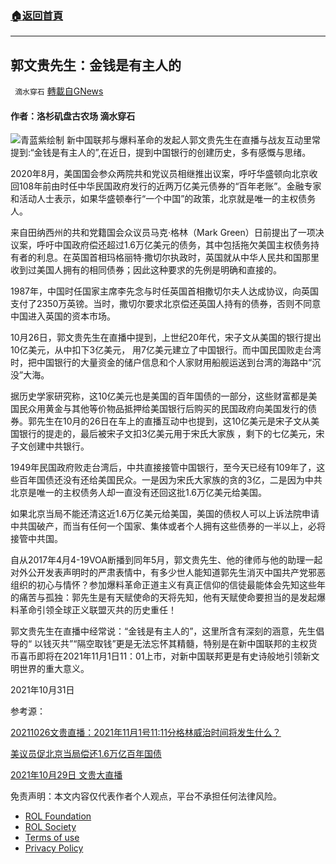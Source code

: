 ###  [:house:返回首頁](https://github.com/ourhimalayas/txt)
---


## 郭文贵先生：金钱是有主人的
` 滴水穿石` [轉載自GNews](https://gnews.org/zh-hans/1630112/)

#### **作者：洛杉矶盘古农场 滴水穿石**
![](https://assets.gnews.org/wp-content/uploads/2021/10/Hcoin-_Ready.png)青蓝紫绘制
新中国联邦与爆料革命的发起人郭文贵先生在直播与战友互动里常提到:“金钱是有主人的”,在近日，提到中国银行的创建历史，多有感慨与思绪。

2020年8月，美国国会参众两院共和党议员相继推出议案，呼吁华盛顿向北京收回108年前由时任中华民国政府发行的近两万亿美元债券的“百年老账”。金融专家和活动人士表示，如果华盛顿奉行“一个中国”的政策，北京就是唯一的主权债务人。

来自田纳西州的共和党籍国会众议员马克·格林（Mark Green）日前提出了一项决议案，呼吁中国政府偿还超过1.6万亿美元的债务，其中包括拖欠美国主权债务持有者的利息。在英国首相玛格丽特·撒切尔执政时，英国就从中华人民共和国那里收到过美国人拥有的相同债券；因此这种要求的先例是明确和直接的。

1987年，中国时任国家主席李先念与时任英国首相撒切尔夫人达成协议，向英国支付了2350万英镑。当时，撒切尔要求北京偿还英国人持有的债券，否则不同意中国进入英国的资本市场。

10月26日，郭文贵先生在直播中提到，上世纪20年代，宋子文从美国的银行提出10亿美元，从中扣下3亿美元， 用7亿美元建立了中国银行。而中国民国败走台湾时，把中国银行的大量资金的储户信息和个人家财用船舰运送到台湾的海路中“沉没”大海。

据历史学家研究称，这10亿美元也是美国的百年国债的一部分，这些财富都是美国民众用黄金与其他等价物品抵押给美国银行后购买的民国政府向美国发行的债券。郭先生在10月的26日在车上的直播互动中也提到，这10亿美元是宋子文从美国银行的提走的，最后被宋子文扣3亿美元用于宋氏大家族 ，剩下的七亿美元，宋子文创建中共银行。

1949年民国政府败走台湾后，中共直接接管中国银行，至今天已经有109年了，这些百年国债还没有还给美国民众。一是因为宋氏大家族的贪的3亿，二是因为中共北京是唯一的主权债务人却一直没有还回这批1.6万亿美元给美国。

如果北京当局不能还清这近1.6万亿美元给美国，美国的债权人可以上诉法院申请中共国破产，而当有任何一个国家、集体或者个人拥有这些债券的一半以上，必将接管中共国。

自从2017年4月4-19VOA断播到同年5月，郭文贵先生、他的律师与他的助理一起对外公开发表声明时的严肃表情中，有多少世人能知道郭先生消灭中国共产党邪恶组织的初心与情怀？参加爆料革命正道主义有真正信仰的信徒最能体会先知这些年的痛苦与孤独：郭先生是有天赋使命的天将先知，他有天赋使命要担当的是发起爆料革命引领全球正义联盟灭共的历史重任！

郭文贵先生在直播中经常说：“金钱是有主人的”，这里所含有深刻的涵意，先生倡导的“ 以钱灭共”“隔空取钱”更是无法忘怀其精髓，特别是在新中国联邦的主权货币喜币即将在2021年11月1日11：01上市，对新中国联邦更是有史诗般地引领新文明世界的重大意义。

2021年10月31日

参考源：

[20211026文贵直播：2021年11月1号11:11分格林威治时间将发生什么？](https://gtv.org/video/id=61783c6aeadeb11f5e7ac4ea)

[美议员促北京当局偿还1.6万亿百年国债](https://www.voachinese.com/a/us-china-ancient-debts-20200821/5553083.html)

[2021年10月29日 文贵大直播](https://gtv.org/video/id=617be96f11d1862968fccc4b)

 

免责声明：本文内容仅代表作者个人观点，平台不承担任何法律风险。

- [ROL Foundation](https://rolfoundation.org/)
- [ROL Society](https://rolsociety.org/)
- [Terms of use](https://gnews.org/terms-of-use-3/)
- [Privacy Policy](https://gnews.org/privacy-policy/)
